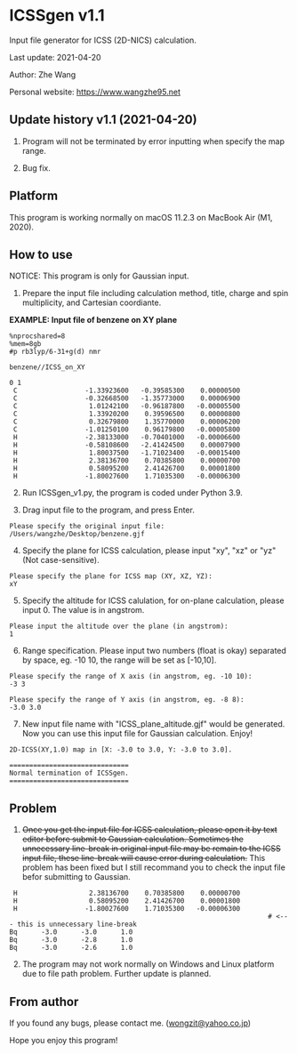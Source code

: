 # ICSSgen v1.1
Input file generator for ICSS (2D-NICS) calculation.

Last update: 2021-04-20

Author: Zhe Wang

Personal website: https://www.wangzhe95.net

## Update history v1.1 (2021-04-20)
1. Program will not be terminated by error inputting when specify the map range.

2. Bug fix.

## Platform
This program is working normally on macOS 11.2.3 on MacBook Air (M1, 2020).

## How to use
NOTICE: This program is only for Gaussian input.
1. Prepare the input file including calculation method, title, charge and spin multiplicity, and Cartesian coordiante.

**EXAMPLE: Input file of benzene on XY plane**
```
%nprocshared=8
%mem=8gb
#p rb3lyp/6-31+g(d) nmr

benzene//ICSS_on_XY

0 1
 C                 -1.33923600   -0.39585300    0.00000500
 C                 -0.32668500   -1.35773000    0.00006900
 C                  1.01242100   -0.96187800   -0.00005500
 C                  1.33920200    0.39596500    0.00000800
 C                  0.32679800    1.35770000    0.00006200
 C                 -1.01250100    0.96179800   -0.00005800
 H                 -2.38133000   -0.70401000   -0.00006600
 H                 -0.58108600   -2.41424500    0.00007900
 H                  1.80037500   -1.71023400   -0.00015400
 H                  2.38136700    0.70385800    0.00000700
 H                  0.58095200    2.41426700    0.00001800
 H                 -1.80027600    1.71035300   -0.00006300

```

2. Run ICSSgen_v1.py, the program is coded under Python 3.9.

3. Drag input file to the program, and press Enter.
```
Please specify the original input file:
/Users/wangzhe/Desktop/benzene.gjf 
```

4. Specify the plane for ICSS calculation, please input "xy", "xz" or "yz" (Not case-sensitive).
```
Please specify the plane for ICSS map (XY, XZ, YZ):
xY
```

5. Specify the altitude for ICSS calulation, for on-plane calculation, please input 0. The value is in angstrom.
```
Please input the altitude over the plane (in angstrom):
1
```

6. Range specification. Please input two numbers (float is okay) separated by space, eg. -10 10, the range will be set as [-10,10].
```
Please specify the range of X axis (in angstrom, eg. -10 10):
-3 3

Please specify the range of Y axis (in angstrom, eg. -8 8):
-3.0 3.0
```

7. New input file name with "ICSS_plane_altitude.gjf" would be generated. Now you can use this input file for Gaussian calculation. Enjoy!
```
2D-ICSS(XY,1.0) map in [X: -3.0 to 3.0, Y: -3.0 to 3.0].

==============================
Normal termination of ICSSgen.
==============================
```

## Problem
1. ~~Once you get the input file for ICSS calculation, please open it by text editor before submit to Gaussian calculation. Sometimes the unnecessary line-break in original input file may be remain to the ICSS input file, these line-break will cause error during calculation.~~
This problem has been fixed but I still recommand you to check the input file befor submitting to Gaussian.
```
 H                  2.38136700    0.70385800    0.00000700
 H                  0.58095200    2.41426700    0.00001800
 H                 -1.80027600    1.71035300   -0.00006300
                                                                 # <--- this is unnecessary line-break
Bq      -3.0      -3.0      1.0
Bq      -3.0      -2.8      1.0
Bq      -3.0      -2.6      1.0
```
2. The program may not work normally on Windows and Linux platform due to file path problem. Further update is planned.

## From author
If you found any bugs, please contact me. (wongzit@yahoo.co.jp)

Hope you enjoy this program!
